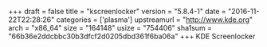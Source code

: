 +++
draft = false
title = "kscreenlocker"
version = "5.8.4-1"
date = "2016-11-22T22:28:26"
categories = ['plasma']
upstreamurl = "http://www.kde.org"
arch = "x86_64"
size = "164148"
usize = "754406"
sha1sum = "66b36e2ddcbbc30b3dfcf2d0205dbd361f6ba06a"
+++
KDE Screenlocker